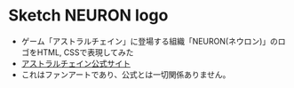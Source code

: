 # Sketch NEURON logo 

- ゲーム「アストラルチェイン」に登場する組織「NEURON(ネウロン)」のロゴをHTML, CSSで表現してみた
 - [アストラルチェイン公式サイト](https://www.nintendo.co.jp/switch/ab48a/index.html)
- これはファンアートであり、公式とは一切関係ありません。
